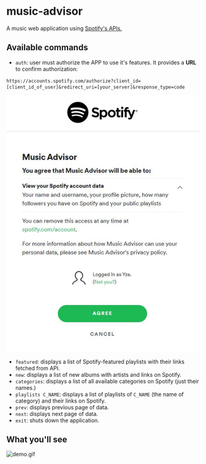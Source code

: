 # music-advisor
A music web application using [Spotify's APIs.](https://developer.spotify.com/documentation/web-api/reference/browse/)

## Available commands
- `auth`: user must authorize the APP to use it's features. It provides a **URL** to confirm authorization:
```
https://accounts.spotify.com/authorize?client_id=[client_id_of_user]&redirect_uri=[your_server]&response_type=code
```
![authorization page](https://github.com/Gao-Yuying/music-advisor/blob/master/Music%20Advisor/task/src/advisor/res/auth.JPG "authorization page")
- `featured`: displays a list of Spotify-featured playlists with their links fetched from API.
- `new`: displays a list of new albums with artists and links on Spotify.
- `categories`: displays a list of all available categories on Spotify (just their names.)
- `playlists C_NAME`: displays a list of playlists of `C_NAME` (the name of category) and their links on Spotify.
- `prev`: displays previous page of data.
- `next`: displays next page of data.
- `exit`: shuts down the application.

## What you'll see
![demo.gif](https://github.com/Gao-Yuying/music-advisor/blob/master/Music%20Advisor/task/src/advisor/res/demo.gif "demo")

